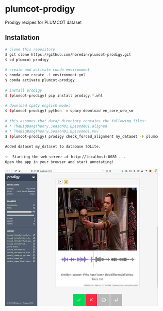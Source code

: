 # plumcot-prodigy

Prodigy recipes for PLUMCOT dataset

## Installation


```bash
# clone this repository
$ git clone https://github.com/hbredin/plumcot-prodigy.git
$ cd plumcot-prodigy

# create and activate conda environment
$ conda env create -f environment.yml
$ conda activate plumcot-prodigy

# install prodigy 
$ (plumcot-prodigy) pip install prodigy.*.whl

# download spaCy english model
$ (plumcot-prodigy) python -m spacy download en_core_web_sm

# this assumes that data/ directory contains the following files:
# * TheBigBangTheory.Season01.Episode01.aligned
# * TheBigBangTheory.Season01.Episode01.mkv
$ (plumcot-prodigy) prodigy check_forced_alignment my_dataset -F plumcot_prodigy/recipes.py

Added dataset my_dataset to database SQLite.

✨  Starting the web server at http://localhost:8080 ...
Open the app in your browser and start annotating!

```

![check_forced_alignment recipe](screenshots/check_forced_alignment.jpg)
